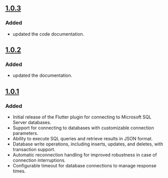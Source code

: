 
## [1.0.3]

### Added
- updated the code documentation.

## [1.0.2]

### Added
- updated the documentation.

## [1.0.1]

### Added
- Initial release of the Flutter plugin for connecting to Microsoft SQL Server databases.
- Support for connecting to databases with customizable connection parameters.
- Ability to execute SQL queries and retrieve results in JSON format.
- Database write operations, including inserts, updates, and deletes, with transaction support.
- Automatic reconnection handling for improved robustness in case of connection interruptions.
- Configurable timeout for database connections to manage response times.

[1.0.1]: https://github.com/Hiteshdon/mssql_connection.git
[1.0.2]: https://github.com/Hiteshdon/mssql_connection.git
[1.0.3]: https://github.com/Hiteshdon/mssql_connection.git
